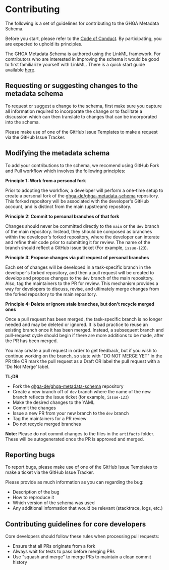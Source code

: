 # Contributing

The following is a set of guidelines for contributing to the GHGA Metadata
Schema.

Before you start, please refer to the [Code of Conduct](https://github.com/ghga-de/ghga-metadata-schema/blob/main/code-of-conduct.md).
By participating, you are expected to uphold its principles.

The GHGA Metadata Schema is authored using the LinkML framework. For
contributors who are interested in improving the schema it would be good to
first familiarize yourself with LinkML. There is a quick
start guide available [here](linkml-quickstart.md).


## Requesting or suggesting changes to the metadata schema

To request or suggest a change to the schema, first make sure you capture all
information required to incorporate the change or to facilitate a discussion
which can then translate to changes that can be incorporated into
the schema.

Please make use of one of the GitHub Issue Templates to make a request via
the GitHub Issue Tracker.


## Modifying the metadata schema

To add your contributions to the schema, we recomend using GitHub Fork and
Pull workflow which involves the following principles:


**Principle 1: Work from a personal fork**

Prior to adopting the workflow, a developer will perform a one-time setup to
create a personal fork of the
[ghga-de/ghga-metadata-schema](https://github.com/ghga-de/ghga-metadata-schema)
repository. This forked repository will be associated with the developer's
GitHub account, and is distinct from the main (upstream) repository.

**Principle 2: Commit to personal branches of that fork**

Changes should never be committed directly to the `main` or the `dev` branch
of the main repository. Instead, they should be composed as branches within
the developer's forked repository, where the developer can interate and
refine their code prior to submitting it for review.
The name of the branch should reflect a GitHub issue ticket
(For example, `issue-123`).

**Principle 3: Propose changes via pull request of personal branches**

Each set of changes will be developed in a task-specific branch in the
developer's forked repository, and then a pull request will be created to
develop and propose changes to the `dev` branch of the main repository.
Also, tag the maintainers to the PR for review. This mechanism provides a
way for developers to discuss, revise, and ultimately merge changes from
the forked repository to the main repository.

**Principle 4: Delete or ignore stale branches, but don't recycle merged ones**

Once a pull request has been merged, the task-specific branch is no longer
needed and may be deleted or ignored. It is bad practice to reuse an existing
branch once it has been merged. Instead, a subsequent branch and pull-request
cycle should begin if there are more additions to be made, after the PR has
been merged.

You may create a pull request in order to get feedback, but if you wish to
continue working on the branch, so state with "DO NOT MERGE YET" in the PR
title OR mark the pull request as a Draft OR label the pull request with a
'Do Not Merge' label.


**TL;DR**

- Fork the [ghga-de/ghga-metadata-schema](https://github.com/ghga-de/ghga-metadata-schema)
repository
- Create a new branch off of `dev` branch where the name of the new branch
reflects the issue ticket (for example, `issue-123`)
- Make the desired changes to the YAML
- Commit the changes
- Issue a new PR from your new branch to the `dev` branch
- Tag the maintainers for a PR review
- Do not recycle merged branches


**Note:** Please do not commit changes to the files in the `artifacts` folder.
These will be autogenerated once the PR is approved and merged.


## Reporting bugs

To report bugs, please make use of one of the GitHub Issue Templates to make a
ticket via the GitHub Issue Tracker.

Please provide as much information as you can regarding the bug:

- Description of the bug
- How to reproduce it
- Which version of the schema was used
- Any additional information that would be relevant (stacktrace, logs, etc.)

## Contributing guidelines for core developers

Core developers should follow these rules when processing pull requests:

- Ensure that all PRs originate from a fork
- Always wait for tests to pass before merging PRs
- Use "squash and merge" to merge PRs to maintain a clean commit history

